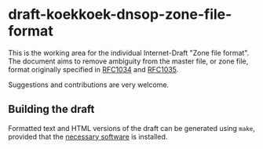 # draft-koekkoek-dnsop-zone-file-format

This is the working area for the individual Internet-Draft "Zone file format".
The document aims to remove ambiguity from the master file, or zone file,
format originally specified in [RFC1034] and [RFC1035].

Suggestions and contributions are very welcome.

[RFC1034]: https://datatracker.ietf.org/doc/html/rfc1034.html
[RFC1035]: https://datatracker.ietf.org/doc/html/rfc1035.html

## Building the draft

Formatted text and HTML versions of the draft can be generated using `make`,
provided that the [necessary software] is installed.

[necessary software]: https://github.com/martinthomson/i-d-template/blob/master/doc/SETUP.md
